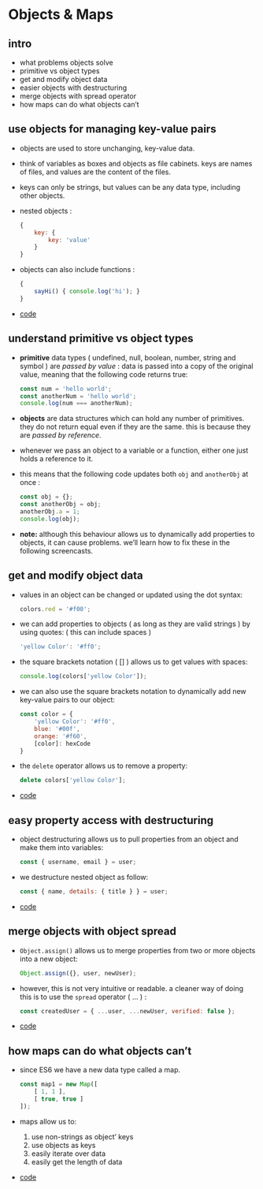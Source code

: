 # Objects & Maps


## intro

-   what problems objects solve
-   primitive vs object types
-   get and modify object data
-   easier objects with destructuring
-   merge objects with spread operator
-   how maps can do what objects can&rsquo;t


## use objects for managing key-value pairs

-   objects are used to store unchanging, key-value data.
-   think of variables as boxes and objects as file cabinets. keys are names of files, and values are the content of the files.
-   keys can only be strings, but values can be any data type, including other objects.
-   nested objects :
    
    ```js
    {
        key: {
            key: 'value'
        }
    }
    ```

-   objects can also include functions :
    
    ```js
    {
        sayHi() { console.log('hi'); }
    }
    ```

-   [code](step_01/src/app.js)


## understand primitive vs object types

-   **primitive** data types ( undefined, null, boolean, number, string and symbol ) are *passed by value* : data is passed into a copy of the original value, meaning that the following code returns true:
    
    ```js
    const num = 'hello world';
    const anotherNum = 'hello world';
    console.log(num === anotherNum);
    ```

-   **objects** are data structures which can hold any number of primitives. they do not return equal even if they are the same. this is because they are *passed by reference*.
-   whenever we pass an object to a variable or a function, either one just holds a reference to it.
-   this means that the following code updates both `obj` and `anotherObj` at once :
    
    ```js
    const obj = {};
    const anotherObj = obj;
    anotherObj.a = 1;
    console.log(obj);
    ```

-   **note:** although this behaviour allows us to dynamically add properties to objects, it can cause problems. we&rsquo;ll learn how to fix these in the following screencasts.


## get and modify object data

-   values in an object can be changed or updated using the dot syntax:
    
    ```js
    colors.red = '#f00';
    ```

-   we can add properties to objects ( as long as they are valid strings ) by using quotes: ( this can include spaces )
    
    ```js
    'yellow Color': '#ff0';
    ```

-   the square brackets notation ( [] ) allows us to get values with spaces:
    
    ```js
    console.log(colors['yellow Color']);
    ```

-   we can also use the square brackets notation to dynamically add new key-value pairs to our object:
    
    ```js
    const color = {
        'yellow Color': '#ff0',
        blue: '#00f',
        orange: '#f60',
        [color]: hexCode
    }
    ```

-   the `delete` operator allows us to remove a property:
    
    ```js
    delete colors['yellow Color'];
    ```

-   [code](step_02/src/app.js)


## easy property access with destructuring

-   object destructuring allows us to pull properties from an object and make them into variables:
    
    ```js
    const { username, email } = user;
    ```

-   we destructure nested object as follow:
    
    ```js
    const { name, details: { title } } = user;
    ```

-   [code](step_03/src/app.js)


## merge objects with object spread

-   `Object.assign()` allows us to merge properties from two or more objects into a new object:
    
    ```js
    Object.assign({}, user, newUser);
    ```

-   however, this is not very intuitive or readable. a cleaner way of doing this is to use the `spread` operator ( &#x2026; ) :
    
    ```js
    const createdUser = { ...user, ...newUser, verified: false };
    ```

-   [code](step_04/src/app.js)


## how maps can do what objects can&rsquo;t

-   since ES6 we have a new data type called a map.
    
    ```js
    const map1 = new Map([
        [ 1, 1 ],
        [ true, true ]
    ]);
    ```

-   maps allow us to:
    1.  use non-strings as object&rsquo; keys
    2.  use objects as keys
    3.  easily iterate over data
    4.  easily get the length of data

-   [code](step_05/src/app.js)
